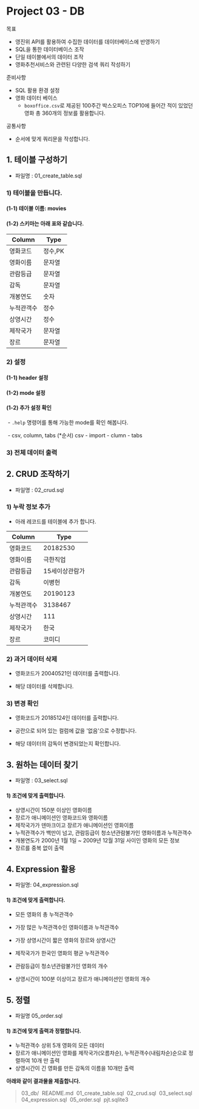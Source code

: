 #  Project 03 - DB 

목표 

- 영진위 API를 활용하여 수집한 데이터를 데이터베이스에 반영하기
- SQL을 통한 데이터베이스 조작
- 단일 테이블에서의 데이터 조작
- 영화추천서비스와 관련된 다양한 검색 쿼리 작성하기 

준비사항

- SQL 활용 환경 설정
- 영화 데이터 베이스
  -  `boxoffice.csv`로 제공된 100주간 박스오피스 TOP10에 들어간 적이 있었던 영화 총 360개의 정보를 활용합니다. 

공통사항 

- 순서에 맞게 쿼리문을 작성합니다. 





##  1. 테이블 구성하기 

- 파일명 : 01_create_table.sql

### 1) 테이블을 만듭니다.

####  	(1-1) 테이블 이름:  movies

####  	(1-2) 스키마는 아래 표와 같습니다.

| Column     | Type    |
| ---------- | ------- |
| 영화코드   | 정수,PK |
| 영화이름   | 문자열  |
| 관람등급   | 문자열  |
| 감독       | 문자열  |
| 개봉연도   | 숫자    |
| 누적관객수 | 정수    |
| 상영시간   | 정수    |
| 제작국가   | 문자열  |
| 장르       | 문자열  |

###  2) 설정

#### 	(1-1) header 설정

#### 	(1-2) mode 설정

#### 	(1-2) 추가 설정 확인

​		- `.help` 명령어를 통해 가능한 mode를 확인 해봅니다.	

​		- csv, column, tabs     (*순서) csv - import - clumn - tabs 

### 3) 전체 데이터 출력

 



## 2. CRUD 조작하기 

- 파일명 : 02_crud.sql

### 1) 누락 정보 추가 

- 아래 레코드를 테이블에 추가 합니다.

| Column     | Type           |
| ---------- | -------------- |
| 영화코드   | 20182530       |
| 영화이름   | 극한직업       |
| 관람등급   | 15세이상관람가 |
| 감독       | 이병헌         |
| 개봉연도   | 20190123       |
| 누적관객수 | 3138467        |
| 상영시간   | 111            |
| 제작국가   | 한국           |
| 장르       | 코미디         |



###  2) 과거 데이터 삭제

- 영화코드가 20040521인 데이터를 출력합니다.

- 해당 데이터를 삭제합니다. 

###  3) 변경 확인

- 영화코드가 20185124인 데이터를 출력합니다. 

- 공란으로 되어 있는 컬럼에 값을 '없음'으로 수정합니다. 
- 해당 데이터의 감독이 변경되었는지 확인합니다.



##  3. 원하는 데이터 찾기 

- 파일명 : 03_select.sql

####  1) 조건에 맞게 출력합니다. 

- 상영시간이 150분 이상인 영화이름
- 장르가 애니메이션인 영화코드와 영화이름
- 제작국가가 덴마크이고 장르가 애니메이션인 영화이름
- 누적관객수가 백만이 넘고, 관람등급이 청소년관람불가인 영화이름과 누적관객수
- 개봉연도가 2000년 1월 1일 ~ 2009년 12월 31일 사이인 영화의 모든 정보
- 장르를 중복 없이 출력



##  4. Expression 활용

- 파일명: 04_expression.sql

#### 1) 조건에 맞게 출력합니다.

- 모든 영화의 총 누적관객수

- 가장 많은 누적관객수인 영화이름과 누적관객수

- 가장 상영시간이 짧은 영화의 장르와 상영시간

- 제작국가가 한국인 영화의 평균 누적관객수

- 관람등급이 청소년관람불가인 영화의 개수

- 상영시간이 100분 이상이고 장르가 애니메이션인 영화의 개수


##  5. 정렬

- 파일명 05_order.sql

####  1) 조건에 맞게 출력과 정렬합니다.

- 누적관객수 상위 5개 영화의 모든 데이터
- 장르가 애니메이션인 영화를 제작국가(오름차순), 누적관객수(내림차순)순으로 정렬하여 10개
  만 출력
- 상영시간이 긴 영화를 만든 감독의 이름을 10개만 출력









**아래와 같이 결과물을 제출합니다.** 

> 03_db/
> ​	README.md
> ​	01_create_table.sql
> ​	02_crud.sql
> ​	03_select.sql
> ​	04_expression.sql
> ​	05_order.sql
> ​	pjt.sqlite3